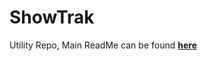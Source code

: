# ShowTrak

Utility Repo, Main ReadMe can be found <a href="https://github.com/ShowTrak"><strong>here</strong></a>